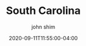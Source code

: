 ---
date: 2020-09-11T11:55:00-04:00
title: "South Carolina"
ab: "SC"
seo_title: "Contact South Carolina Governor"
description: Contact South Carolina Governor
author: john shim
url: /south-carolina/
weight: 1
---